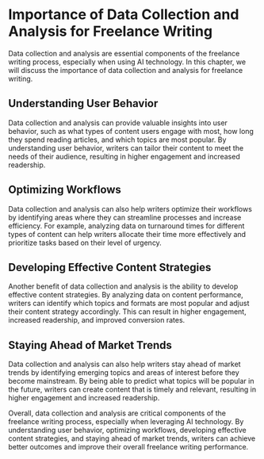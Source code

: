 Importance of Data Collection and Analysis for Freelance Writing
========================================================================================================================================

Data collection and analysis are essential components of the freelance writing process, especially when using AI technology. In this chapter, we will discuss the importance of data collection and analysis for freelance writing.

Understanding User Behavior
---------------------------

Data collection and analysis can provide valuable insights into user behavior, such as what types of content users engage with most, how long they spend reading articles, and which topics are most popular. By understanding user behavior, writers can tailor their content to meet the needs of their audience, resulting in higher engagement and increased readership.

Optimizing Workflows
--------------------

Data collection and analysis can also help writers optimize their workflows by identifying areas where they can streamline processes and increase efficiency. For example, analyzing data on turnaround times for different types of content can help writers allocate their time more effectively and prioritize tasks based on their level of urgency.

Developing Effective Content Strategies
---------------------------------------

Another benefit of data collection and analysis is the ability to develop effective content strategies. By analyzing data on content performance, writers can identify which topics and formats are most popular and adjust their content strategy accordingly. This can result in higher engagement, increased readership, and improved conversion rates.

Staying Ahead of Market Trends
------------------------------

Data collection and analysis can also help writers stay ahead of market trends by identifying emerging topics and areas of interest before they become mainstream. By being able to predict what topics will be popular in the future, writers can create content that is timely and relevant, resulting in higher engagement and increased readership.

Overall, data collection and analysis are critical components of the freelance writing process, especially when leveraging AI technology. By understanding user behavior, optimizing workflows, developing effective content strategies, and staying ahead of market trends, writers can achieve better outcomes and improve their overall freelance writing performance.
